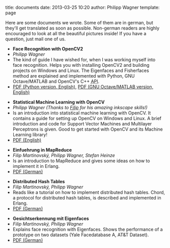 title: documents
date: 2013-03-25 10:20
author: Philipp Wagner
template: page

Here are some documents we wrote. Some of them are in german, but they'll get translated as soon as possible. Non-german readers are highly encouraged to look at all the beautiful pictures inside! If you have a question, just mail one of us.

<ul class="document">
  <li class="document-title"><b>Face Recognition with OpenCV2</b></li>
  <li class="document-author"><em>Philipp Wagner</em></li>
  <li class="document-description">The kind of guide I have wished for, when I was working myself into face recognition. Helps you with installing OpenCV2 and building projects on Windows and Linux. The Eigenfaces and Fisherfaces method are explained and implemented with Python, GNU Octave/MATLAB and OpenCV&#039;s C++ <acronym title="Application Programming Interface">API</acronym>.</li>
  <li class="document-downloads"><a class="mediafile pdf" href="http://www.bytefish.de/pdf/facerec_python.pdf">PDF (Python version, English)</a>, <a class="mediafile pdf" href="http://www.bytefish.de/pdf/facerec_octave.pdf">PDF (GNU Octave/MATLAB version, English)</a></li>
</ul>
<ul class="document">
  <li class="document-title"><b>Statistical Machine Learning with OpenCV</b></li>
  <li class="document-author"><em>Philipp Wagner (Thanks to <a href="http://www.martinovsky.net">Filip</a> for his amazing inkscape skills!)</em></li>
  <li class="document-description">Is an introduction into statistical machine learning with OpenCV. It contains a guide for setting up OpenCV on Windows and Linux. A brief introduction and code for Support Vector Machines and Multilayer Perceptrons is given. Good to get started with OpenCV and its Machine Learning library!</li>
  <li class="document-downloads"><a class="mediafile pdf" href="http://www.bytefish.de/pdf/machinelearning.pdf">PDF (English)</a></li>
</ul>
<ul class="document">
  <li class="document-title"><b>Einfuehrung in MapReduce</b></li>
  <li class="document-author"><em>Filip Martinovský, Philipp Wagner, Stefan Heinze</em></li>
  <li class="document-description">Is an introduction to MapReduce and gives some ideas on how to implement it in Erlang.</li>
  <li class="document-downloads"><a class="mediafile pdf" href="http://www.bytefish.de/pdf/mapreduce.pdf">PDF (German)</a></li>
</ul>
<ul class="document">
  <li class="document-title"><b>Distributed Hash Tables</b></li>
  <li class="document-author"><em>Filip Martinovský, Philipp Wagner</em></li>
  <li class="document-description">Reads like a tutorial on how to implement distributed hash tables. Chord, a protocol for distributed hash tables, is described and implemented in Erlang.</li>
  <li class="document-downloads"><a class="mediafile pdf" href="http://www.bytefish.de/pdf/dht.pdf">PDF (German)</a></li>
</ul>
<ul class="document">
  <li class="document-title"><b>Gesichtserkennung mit Eigenfaces</b></li>
  <li class="document-author"><em>Filip Martinovský, Philipp Wagner</em></li>
  <li class="document-description">Explains face recognition with Eigenfaces. Shows the performance of a prototype on two datasets (Yale Facedatabase A, AT&amp;T Dataset).</li>
  <li class="document-downloads"><a class="mediafile pdf" href="http://www.bytefish.de/pdf/eigenfaces.pdf">PDF (German)</a></li>
</ul>
